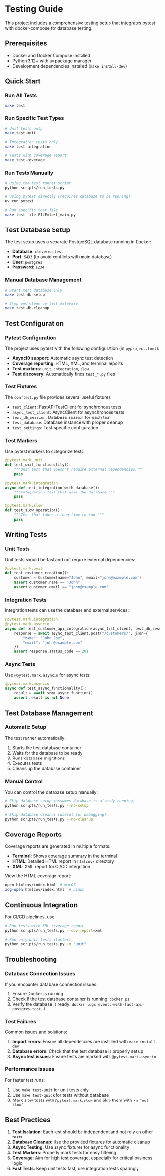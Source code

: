 # Testing Guide

This project includes a comprehensive testing setup that integrates pytest with docker-compose for database testing.

## Prerequisites

- Docker and Docker Compose installed
- Python 3.12+ with `uv` package manager
- Development dependencies installed (`make install-dev`)

## Quick Start

### Run All Tests

```bash
make test
```

### Run Specific Test Types

```bash
# Unit tests only
make test-unit

# Integration tests only
make test-integration

# Tests with coverage report
make test-coverage
```

### Run Tests Manually

```bash
# Using the test runner script
python scripts/run_tests.py

# Using pytest directly (requires database to be running)
uv run pytest

# Run specific test file
make test-file FILE=test_main.py
```

## Test Database Setup

The test setup uses a separate PostgreSQL database running in Docker:

- **Database**: `cleverea_test`
- **Port**: `5433` (to avoid conflicts with main database)
- **User**: `postgres`
- **Password**: `1234`

### Manual Database Management

```bash
# Start test database only
make test-db-setup

# Stop and clean up test database
make test-db-cleanup
```

## Test Configuration

### Pytest Configuration

The project uses pytest with the following configuration (in `pyproject.toml`):

- **AsyncIO support**: Automatic async test detection
- **Coverage reporting**: HTML, XML, and terminal reports
- **Test markers**: `unit`, `integration`, `slow`
- **Test discovery**: Automatically finds `test_*.py` files

### Test Fixtures

The `conftest.py` file provides several useful fixtures:

- `test_client`: FastAPI TestClient for synchronous tests
- `async_test_client`: AsyncClient for asynchronous tests
- `test_db_session`: Database session for each test
- `test_database`: Database instance with proper cleanup
- `test_settings`: Test-specific configuration

### Test Markers

Use pytest markers to categorize tests:

```python
@pytest.mark.unit
def test_unit_functionality():
    """Unit test that doesn't require external dependencies."""
    pass

@pytest.mark.integration
async def test_integration_with_database():
    """Integration test that uses the database."""
    pass

@pytest.mark.slow
def test_slow_operation():
    """Test that takes a long time to run."""
    pass
```

## Writing Tests

### Unit Tests

Unit tests should be fast and not require external dependencies:

```python
@pytest.mark.unit
def test_customer_creation():
    customer = Customer(name="John", email="john@example.com")
    assert customer.name == "John"
    assert customer.email == "john@example.com"
```

### Integration Tests

Integration tests can use the database and external services:

```python
@pytest.mark.integration
@pytest.mark.asyncio
async def test_customer_api_integration(async_test_client, test_db_session):
    response = await async_test_client.post("/customers/", json={
        "name": "John Doe",
        "email": "john@example.com"
    })
    assert response.status_code == 201
```

### Async Tests

Use `@pytest.mark.asyncio` for async tests:

```python
@pytest.mark.asyncio
async def test_async_functionality():
    result = await some_async_function()
    assert result is not None
```

## Test Database Management

### Automatic Setup

The test runner automatically:

1. Starts the test database container
2. Waits for the database to be ready
3. Runs database migrations
4. Executes tests
5. Cleans up the database container

### Manual Control

You can control the database setup manually:

```bash
# Skip database setup (assumes database is already running)
python scripts/run_tests.py --no-setup

# Skip database cleanup (useful for debugging)
python scripts/run_tests.py --no-cleanup
```

## Coverage Reports

Coverage reports are generated in multiple formats:

- **Terminal**: Shows coverage summary in the terminal
- **HTML**: Detailed HTML report in `htmlcov/` directory
- **XML**: XML report for CI/CD integration

View the HTML coverage report:

```bash
open htmlcov/index.html  # macOS
xdg-open htmlcov/index.html  # Linux
```

## Continuous Integration

For CI/CD pipelines, use:

```bash
# Run tests with XML coverage report
python scripts/run_tests.py --cov-report=xml

# Run only unit tests (faster)
python scripts/run_tests.py -m "unit"
```

## Troubleshooting

### Database Connection Issues

If you encounter database connection issues:

1. Ensure Docker is running
2. Check if the test database container is running: `docker ps`
3. Verify the database is ready: `docker logs events-with-fast-api-postgres-test-1`

### Test Failures

Common issues and solutions:

1. **Import errors**: Ensure all dependencies are installed with `make install-dev`
2. **Database errors**: Check that the test database is properly set up
3. **Async test issues**: Ensure tests are marked with `@pytest.mark.asyncio`

### Performance Issues

For faster test runs:

1. Use `make test-unit` for unit tests only
2. Use `make test-quick` for tests without database
3. Mark slow tests with `@pytest.mark.slow` and skip them with `-m "not slow"`

## Best Practices

1. **Test Isolation**: Each test should be independent and not rely on other tests
2. **Database Cleanup**: Use the provided fixtures for automatic cleanup
3. **Async Testing**: Use async fixtures for async functionality
4. **Test Markers**: Properly mark tests for easy filtering
5. **Coverage**: Aim for high test coverage, especially for critical business logic
6. **Fast Tests**: Keep unit tests fast, use integration tests sparingly
